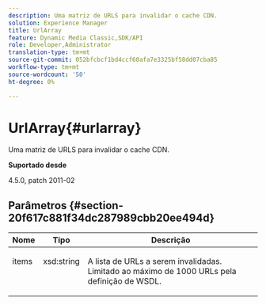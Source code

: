 ```yaml
---
description: Uma matriz de URLS para invalidar o cache CDN.
solution: Experience Manager
title: UrlArray
feature: Dynamic Media Classic,SDK/API
role: Developer,Administrator
translation-type: tm+mt
source-git-commit: 052bfcbcf1bd4ccf60afa7e3325bf58dd07cba85
workflow-type: tm+mt
source-wordcount: '50'
ht-degree: 0%

---
```



# UrlArray{#urlarray}

Uma matriz de URLS para invalidar o cache CDN.

**Suportado desde**

4.5.0, patch 2011-02

## Parâmetros {#section-20f617c881f34dc287989cbb20ee494d}

<table id="table_A28FC686DFB84198BF6671F953E8F044"> 
 <thead> 
  <tr> 
   <th class="entry"> <b> Nome</b> </th> 
   <th class="entry"> <b> Tipo</b> </th> 
   <th class="entry"> <b> Descrição</b> </th> 
  </tr> 
 </thead>
 <tbody> 
  <tr valign="top"> 
   <td> <p> <span class="codeph"> <span class="varname"> items</span> </span> </p> </td> 
   <td> <p> <span class="codeph"> xsd:string</span> </p> </td> 
   <td> <p> A lista de URLs a serem invalidadas. Limitado ao máximo de 1000 URLs pela definição de WSDL. </p> </td> 
  </tr> 
 </tbody> 
</table>

